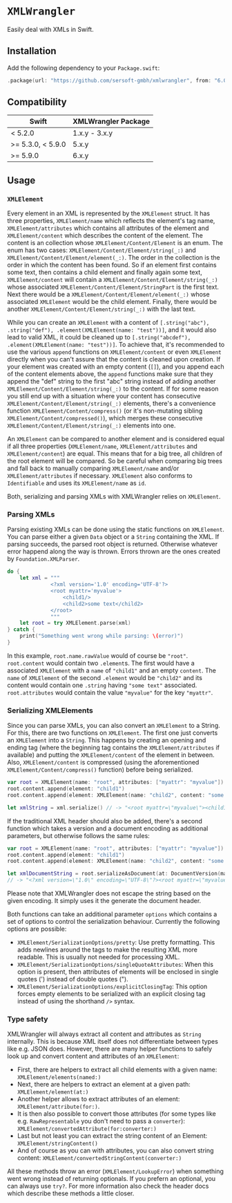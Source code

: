 # ``XMLWrangler``

Easily deal with XMLs in Swift.

## Installation

Add the following dependency to your `Package.swift`:
```swift
.package(url: "https://github.com/sersoft-gmbh/xmlwrangler", from: "6.0.0"),
```

## Compatibility

| **Swift**          | **XMLWrangler Package**  |
|--------------------|--------------------------|
| <  5.2.0           | 1.x.y - 3.x.y            |
| >= 5.3.0, < 5.9.0  | 5.x.y                    |
| >= 5.9.0           | 6.x.y                    |

## Usage

### `XMLElement`

Every element in an XML is represented by the ``XMLElement`` struct. It has three properties, ``XMLElement/name`` which reflects the element's tag name, ``XMLElement/attributes`` which contains all attributes of the element and ``XMLElement/content`` which describes the content of the element.
The content is an collection whose ``XMLElement/Content/Element`` is an enum. The enum has two cases: ``XMLElement/Content/Element/string(_:)`` and ``XMLElement/Content/Element/element(_:)``. The order in the collection is the order in which the content has been found. So if an element first contains some text, then contains a child element and finally again some text,  ``XMLElement/content`` will contain a ``XMLElement/Content/Element/string(_:)`` whose associated ``XMLElement/Content/Element/StringPart`` is the first text. Next there would be a ``XMLElement/Content/Element/element(_:)`` whose associated ``XMLElement`` would be the child element. Finally, there would be another ``XMLElement/Content/Element/string(_:)`` with the last text.

While you can create an ``XMLElement`` with a content of `[.string("abc"), .string("def"), .element(XMLElement(name: "test"))]`, and it would also lead to valid XML, it could be cleaned up to `[.string("abcdef"), .element(XMLElement(name: "test"))]`. To achieve that, it's recommended to use the various `append` functions on ``XMLElement/content`` or even ``XMLElement`` directly when you can't assure that the content is cleaned upon creation. If your element was created with an empty content (`[]`), and you append each of the content elements above, the `append` functions make sure that they append the "def" string to the first "abc" string instead of adding another ``XMLElement/Content/Element/string(_:)`` to the content. If for some reason you still end up with a situation where your content has consecutive ``XMLElement/Content/Element/string(_:)`` elements, there's a convenience function ``XMLElement/Content/compress()`` (or it's non-mutating sibling ``XMLElement/Content/compressed()``), which merges these consecutive ``XMLElement/Content/Element/string(_:)`` elements into one.

An ``XMLElement`` can be compared to another element and is considered equal if all three properties (``XMLElement/name``, ``XMLElement/attributes`` and ``XMLElement/content``) are equal. This means that for a big tree, all children of the root element will be compared. So be careful when comparing big trees and fall back to manually comparing ``XMLElement/name`` and/or ``XMLElement/attributes`` if necessary. ``XMLElement`` also conforms to `Identifiable` and uses its ``XMLElement/name`` as `id`.

Both, serializing and parsing XMLs with XMLWrangler relies on ``XMLElement``.

### Parsing XMLs

Parsing existing XMLs can be done using the static functions on ``XMLElement``. You can parse either a given `Data` object or a `String` containing the XML.
If parsing succeeds, the parsed root object is returned. Otherwise whatever error happend along the way is thrown. Errors thrown are the ones created by `Foundation.XMLParser`.

```swift
do {
    let xml = """
              <?xml version='1.0' encoding='UTF-8'?>
              <root myattr='myvalue'>
                  <child1/>
                  <child2>some text</child2>
              </root>
              """
    let root = try XMLElement.parse(xml)
} catch {
    print("Something went wrong while parsing: \(error)")
}
```

In this example, `root.name.rawValue` would of course be `"root"`. `root.content` would contain two `.element`s. The first would have a associated ``XMLElement`` with a `name` of `"child1"` and an empty `content`. The `name` of ``XMLElement`` of the second `.element` would be `"child2"` and its content would contain one `.string` having `"some text"` associated. `root.attributes` would contain the value `"myvalue"` for the key `"myattr"`.

### Serializing XMLElements

Since you can parse XMLs, you can also convert an ``XMLElement`` to a String. For this, there are two functions on ``XMLElement``.
The first one just converts an ``XMLElement`` into a `String`. This happens by creating an opening and ending tag (where the beginning tag contains the ``XMLElement/attributes`` if available) and putting the ``XMLElement/content`` of the element in between. Also, ``XMLElement/content`` is compressed (using the aforementioned ``XMLElement/Content/compress()`` function) before being serialized.

```swift
var root = XMLElement(name: "root", attributes: ["myattr": "myvalue"])
root.content.append(element: "child1")
root.content.append(element: XMLElement(name: "child2", content: "some text"))

let xmlString = xml.serialize() // -> "<root myattr=\"myvalue\"><child1/><child2>some text</child2></root>"
```

If the traditional XML header should also be added, there's a second function which takes a version and a document encoding as additional parameters, but otherwise follows the same rules:

```swift
var root = XMLElement(name: "root", attributes: ["myattr": "myvalue"])
root.content.append(element: "child1")
root.content.append(element: XMLElement(name: "child2", content: "some text"))

let xmlDocumentString = root.serializeAsDocument(at: DocumentVersion(major: 1), using: .utf8)
// -> "<?xml version=\"1.0\" encoding=\"UTF-8\"?><root myattr=\"myvalue\"><child1/><child2>some text</child2></root>"
```

Please note that XMLWrangler does not escape the string based on the given encoding. It simply uses it the generate the document header.

Both functions can take an additional parameter `options` which contains a set of options to control the serialization behaviour. Currently the following options are possible:

-   ``XMLElement/SerializationOptions/pretty``: Use pretty formatting. This adds newlines around the tags to make the resulting XML more readable. This is usually not needed for processing XML.
-   ``XMLElement/SerializationOptions/singleQuoteAttributes``: When this option is present, then attributes of elements will be enclosed in single quotes (') instead of double quotes (").
-   ``XMLElement/SerializationOptions/explicitClosingTag``: This option forces empty elements to be serialized with an explicit closing tag instead of using the shorthand `/>` syntax.

### Type safety

XMLWrangler will always extract all content and attributes as `String` internally. This is because XML itself does not differentiate between types like e.g. JSON does.
However, there are many helper functions to safely look up and convert content and attributes of an ``XMLElement``:

-   First, there are helpers to extract all child elements with a given name: ``XMLElement/elements(named:)``
-   Next, there are helpers to extract an element at a given path: ``XMLElement/element(at:)``
-   Another helper allows to extract attributes of an element: ``XMLElement/attribute(for:)``.
-   It is then also possible to convert those attributes (for some types like e.g. `RawRepresentable` you don't need to pass a `converter`): ``XMLElement/convertedAttribute(for:converter:)``
-   Last but not least you can extract the string content of an Element: ``XMLElement/stringContent()``
-   And of course as you can with attributes, you can also convert string content: ``XMLElement/convertedStringContent(converter:)``

All these methods throw an error (``XMLElement/LookupError``) when something went wrong instead of returning optionals. If you prefern an optional, you can always use `try?`.
For more information also check the header docs which describe these methods a little closer.
